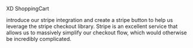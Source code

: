 XD ShoppingCart

introduce our stripe integration and create a stripe button to help us leverage the stripe checkout library. Stripe is an excellent service that allows us to massively simplify our checkout flow, which would otherwise be incredibly complicated.


